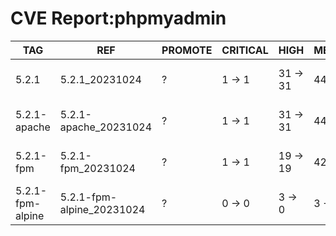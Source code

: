 # CVE Report:phpmyadmin
|       TAG        |            REF            | PROMOTE | CRITICAL |   HIGH   |  MEDIUM  |    LOW     | UNKNOWN |
|------------------|---------------------------|---------|----------|----------|----------|------------|---------|
| 5.2.1            | 5.2.1_20231024            | ?       | 1 -> 1   | 31 -> 31 | 44 -> 44 | 247 -> 247 | 1 -> 1  |
| 5.2.1-apache     | 5.2.1-apache_20231024     | ?       | 1 -> 1   | 31 -> 31 | 44 -> 44 | 247 -> 247 | 1 -> 1  |
| 5.2.1-fpm        | 5.2.1-fpm_20231024        | ?       | 1 -> 1   | 19 -> 19 | 42 -> 42 | 215 -> 215 | 1 -> 1  |
| 5.2.1-fpm-alpine | 5.2.1-fpm-alpine_20231024 | ?       | 0 -> 0   | 3 -> 0   | 3 -> 1   | 0 -> 0     | 0 -> 0  |
